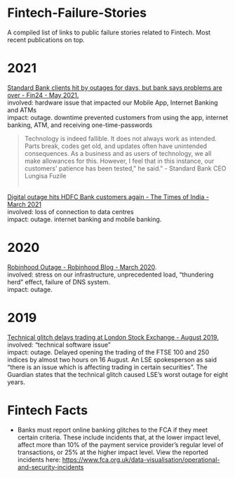 # Fintech-Failure-Stories

A compiled list of links to public failure stories related to Fintech. Most recent publications on top.

# 2021

  <a href="Standard Bank clients hit by outages for days, but bank says problems are over"> Standard Bank clients hit by outages for days, but bank says problems are over - Fin24 - May 2021. </a></br>
  involved: hardware issue that impacted our Mobile App, Internet Banking and ATMs<br/>
  impact: outage. downtime prevented customers from using the app, internet banking, ATM, and receiving one-time-passwords <br/>
  
> Technology is indeed fallible. It does not always work as intended. Parts break, codes get old, and updates often have unintended consequences. As a business and as users of technology, we all make allowances for this. However, I feel that in this instance, our customers' patience has been tested," he said."  - Standard Bank CEO Lungisa Fuzile <br/><br/>

  <a href="https://timesofindia.indiatimes.com/business/india-business/digital-outage-hits-hdfc-bank-customers-again/articleshow/81767860.cms"> Digital outage hits HDFC Bank customers again - The Times of India - March 2021</a><br/>
  involved: loss of connection to data centres <br/> 
  impact: outage. internet banking and mobile banking. <br/>

# 2020

  <a href="https://blog.robinhood.com/news/2020/3/3/an-update-from-robinhoods-founders"> Robinhood Outage - Robinhood Blog - March 2020<a>. <br />
  involved: stress on our infrastructure, unprecedented load, “thundering herd” effect, failure of DNS system. <br />
  impact: outage. <br />
  
  
# 2019
  
  <a href="https://www.nytimes.com/2019/08/16/business/lse-delay-stocks.html">Technical glitch delays trading at London Stock Exchange - August 2019. </a> <br/>
  involved: “technical software issue” <br/>
  impact: outage. Delayed opening the trading of the FTSE 100 and 250 indices by almost two hours on 16 August. An LSE spokesperson as said “there is an issue which is affecting trading in certain securities”. The Guardian states that the technical glitch caused LSE’s worst outage for eight years.<br/>
  
# Fintech Facts
  
  - Banks must report online banking glitches to the FCA if they meet certain criteria. These include incidents that, at the lower impact level, affect more than 10% of the payment service provider’s regular level of transactions, or 25% at the higher impact level. View the reported incidents here: https://www.fca.org.uk/data-visualisation/operational-and-security-incidents 
